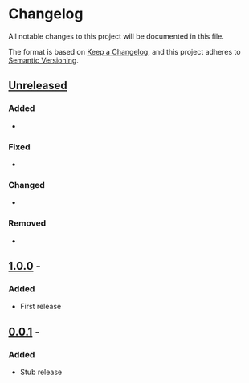 # Changelog

All notable changes to this project will be documented in this file.

The format is based on [Keep a Changelog](https://keepachangelog.com/en/1.1.0/),
and this project adheres to [Semantic Versioning](https://semver.org/spec/v2.0.0.html).

## [Unreleased]

### Added

-

### Fixed

-

### Changed

-

### Removed

-

## [1.0.0] - <date>

### Added

- First release

## [0.0.1] - <date>

### Added

- Stub release

[unreleased]: https://github.com/viseshrp/pepme/compare/v1.0.0...HEAD
[1.0.0]: https://github.com/viseshrp/pepme/releases/tag/v1.0.0
[0.0.1]: https://github.com/viseshrp/pepme/releases/tag/v0.0.1

